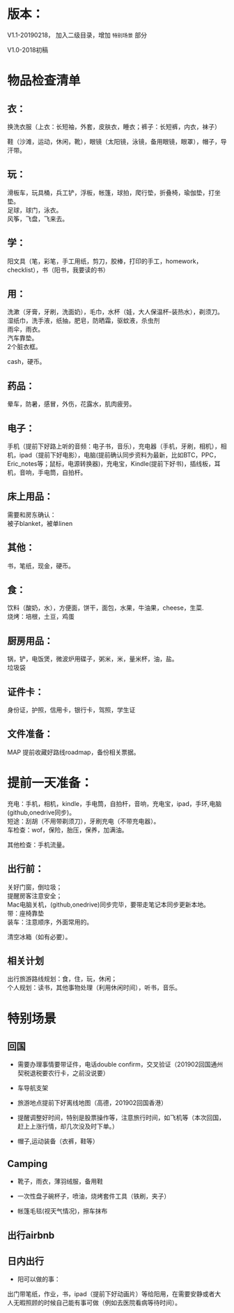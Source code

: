 # 版本：

V1.1-20190218， 加入二级目录，增加 `特别场景` 部分

V1.0-2018初稿



# 物品检查清单

## 衣：

换洗衣服（上衣：长短袖，外套，皮肤衣，睡衣；裤子：长短裤，内衣，袜子）<br>

鞋（沙滩，运动，休闲，靴），眼镜（太阳镜，泳镜，备用眼镜，眼罩），帽子，导汗带。


## 玩： 
滑板车，玩具桶，兵工铲，浮板，帐篷，球拍，爬行垫，折叠椅，瑜伽垫，打坐垫。<br>
足球，球门，泳衣。<br>
风筝，飞盘，飞来去。

## 学：
阳文具（笔，彩笔，手工用纸，剪刀，胶棒，打印的手工，homework，checklist），书（阳书，我要读的书）

## 用：
洗漱（牙膏，牙刷，洗面奶），毛巾，水杯（娃，大人保温杯-装热水），剃须刀。<br>
湿纸巾，洗手液，纸抽，肥皂，防晒霜，驱蚊液，杀虫剂<br>
雨伞，雨衣。<br>
汽车靠垫。<br>
2个脏衣框。

cash，硬币。

## 药品：
晕车，防暑，感冒，外伤，花露水，肌肉疲劳。

## 电子：
手机（提前下好路上听的音频：电子书，音乐），充电器（手机，牙刷，相机），相机，ipad（提前下好电影），电脑(提前确认同步资料为最新，比如BTC，PPC，Eric_notes等；鼠标，电源转换器)，充电宝，Kindle(提前下好书)，插线板，耳机，音响，手电筒，自拍杆。

## 床上用品：
需要和房东确认：<br>
被子blanket，被单linen

## 其他：
书，笔纸，现金，硬币。

## 食：
饮料（酸奶，水），方便面，饼干，面包，水果，牛油果，cheese，生菜.<br>
烧烤：培根，土豆，鸡蛋



## 厨房用品： 
锅，铲，电饭煲，微波炉用碟子，粥米，米，量米杯，油，盐。<br>
垃圾袋<br>

## 证件卡： 
身份证，护照，信用卡，银行卡，驾照，学生证

## 文件准备：
MAP 提前收藏好路线roadmap，备份相关票据。

# 提前一天准备：
充电：手机，相机，kindle，手电筒，自拍杆，音响，充电宝，ipad，手环,电脑(github,onedrive同步)。<br>
短途：刮胡（不用带剃须刀），牙刷充电（不带充电器）。<br>
车检查：wof，保险，胎压，保养，加满油。

其他检查：手机流量。

## 出行前：
关好门窗，倒垃圾；<br>
提醒房客注意安全；<br>
Mac电脑关机，(github,onedrive)同步完毕，要带走笔记本同步更新本地。<br>
带：座椅靠垫<br>
装车：注意顺序，外面常用的。<br>

清空冰箱（如有必要）。

## 相关计划
出行旅游路线规划：食，住，玩，休闲；<br>
个人规划：读书，其他事物处理（利用休闲时间），听书，音乐。

# 特别场景
## 回国

- 需要办理事情要带证件，电话double confirm，交叉验证（201902回国通州契税退税要农行卡，之前没说要）

- 车导航支架
- 旅游地点提前下好离线地图（高德，201902回国香港）
- 提醒调整好时间，特别是股票操作等，注意旅行时间，如飞机等（本次回国，赶上上涨行情，却几次没及时下单。）

- 帽子,运动装备（衣裤，鞋等）

## Camping

- 靴子，雨衣，薄羽绒服，备用鞋

- 一次性盘子碗杯子，喷油，烧烤套件工具（铁刷，夹子）

- 帐篷毛毯(视天气情况)，擦车抹布

## 出行airbnb

## 日内出行

- 阳可以做的事：

出门带笔纸，作业，书，ipad（提前下好动画片）等给阳用，在需要安静或者大人无暇照顾的时候自己能有事可做（例如去医院看病等待时间）。

